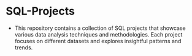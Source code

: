 # SQL-Projects

- This repository contains a collection of SQL projects that showcase various data analysis techniques and methodologies. Each project focuses on different datasets and explores insightful patterns and trends.

